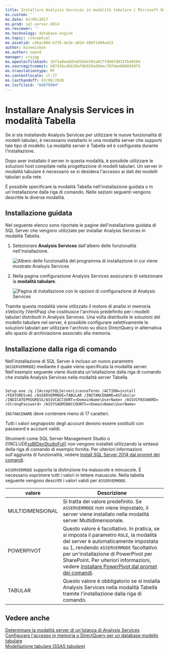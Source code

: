 ```yaml
---
title: Installare Analysis Services in modalità tabulare | Microsoft Docs
ms.custom: ''
ms.date: 03/09/2017
ms.prod: sql-server-2014
ms.reviewer: ''
ms.technology: database-engine
ms.topic: conceptual
ms.assetid: cd6ac80d-b735-4e3e-a024-489f1409ad33
author: minewiskan
ms.author: owend
manager: craigg
ms.openlocfilehash: 2bf1a8ee0d5dd3dde585a027fd08fd833fb40304
ms.sourcegitcommit: b87d36c46b39af8b929ad94ec707dee8800950f5
ms.translationtype: MT
ms.contentlocale: it-IT
ms.lasthandoff: 02/08/2020
ms.locfileid: "66079904"
---
```

# <a name="install-analysis-services-in-tabular-mode"></a>Installare Analysis Services in modalità Tabella
  Se si sta installando Analysis Services per utilizzare le nuove funzionalità di modelli tabulari, è necessario installarlo in una modalità server che supporti tale tipo di modello. La modalità server è Tabella ed è configurata durante l'installazione.  
  
 Dopo aver installato il server in questa modalità, è possibile utilizzare le soluzioni host compilate nella progettazione di modelli tabulari. Un server in modalità tabulare è necessario se si desidera l'accesso ai dati dei modelli tabulari sulla rete.  
  
 È possibile specificare la modalità Tabella nell'installazione guidata o in un'installazione dalla riga di comando. Nelle sezioni seguenti vengono descritte le diverse modalità.  
  
## <a name="installation-wizard"></a>Installazione guidata  
 Nel seguente elenco sono riportate le pagine dell'installazione guidata di SQL Server che vengono utilizzate per installar Analysis Services in modalità Tabella.  
  
1.  Selezionare **Analysis Services** dall'albero delle funzionalità nell'installazione.  
  
     ![Albero delle funzionalità del programma di installazione in cui viene mostrato Analsyis Services](../../../sql-server/install/media/ssas-setupas.gif "Albero delle funzionalità del programma di installazione in cui viene mostrato Analsyis Services")  
  
2.  Nella pagina configurazione Analysis Services assicurarsi di selezionare la **modalità tabulare**.  
  
     ![Pagina di installazione con le opzioni di configurazione di Analysis Services](../../../sql-server/install/media/ssas-setupasconfig.gif "Pagina di installazione con le opzioni di configurazione di Analysis Services")  
  
 Tramite questa modalità viene utilizzato il motore di analisi in memoria xVelocity (VertiPaq) che costituisce l'archivio predefinito per i modelli tabulari distribuiti in Analysis Services. Una volta distribuite le soluzioni del modello tabulare nel server, è possibile configurare selettivamente le soluzioni tabulari per utilizzare l'archivio su disco DirectQuery in alternativa allo spazio di archiviazione associato alla memoria.  
  
## <a name="command-line-setup"></a>Installazione dalla riga di comando  
 Nell'installazione di SQL Server è incluso un nuovo parametro (`ASSERVERMODE`) mediante il quale viene specificata la modalità server. Nell'esempio seguente viene illustrata un'istallazione dalla riga di comando che installa Analysis Services nella modalità server Tabella.  
  
```  
  
Setup.exe /q /IAcceptSQLServerLicenseTerms /ACTION=install /FEATURES=AS /ASSERVERMODE=TABULAR /INSTANCENAME=ASTabular /INDICATEPROGRESS/ASSVCACCOUNT=<DomainName\UserName> /ASSVCPASSWORD=<StrongPassword> /ASSYSADMINACCOUNTS=<DomainName\UserName>   
```  
  
 
  `INSTANCENAME` deve contenere meno di 17 caratteri.  
  
 Tutti i valori segnaposto degli account devono essere sostituiti con password e account validi.  
  
 Strumenti come SQL Server Management Studio o [!INCLUDE[ssBIDevStudioFull](../../../includes/ssbidevstudiofull-md.md)] non vengono installati utilizzando la sintassi della riga di comando di esempio fornita. Per ulteriori informazioni sull'aggiunta di funzionalità, vedere [Install SQL Server 2014 dal prompt dei comandi](../../../database-engine/install-windows/install-sql-server-from-the-command-prompt.md).  
  
 
  `ASSERVERMODE` supporta la distinzione tra maiuscole e minuscole.  È necessario esprimere tutti i valori in lettere maiuscole. Nella tabella seguente vengono descritti i valori validi per `ASSERVERMODE`.  
  
|valore|Descrizione|  
|-----------|-----------------|  
|MULTIDIMENSIONAL|Si tratta del valore predefinito. Se `ASSERVERMODE` non viene impostato, il server viene installato nella modalità server Multidimensionale.|  
|POWERPIVOT|Questo valore è facoltativo. In pratica, se si imposta il parametro `ROLE`, la modalità del server è automaticamente impostata su 1, rendendo `ASSERVERMODE` facoltativo per un'installazione di PowerPivot per SharePoint. Per ulteriori informazioni, vedere [installare PowerPivot dal prompt dei comandi](../../../sql-server/install/install-powerpivot-from-the-command-prompt.md).|  
|TABULAR|Questo valore è obbligatorio se si installa Analysis Services nella modalità Tabella tramite l'installazione dalla riga di comando.|  
  
## <a name="see-also"></a>Vedere anche  
 [Determinare la modalità server di un'istanza di Analysis Services](../determine-the-server-mode-of-an-analysis-services-instance.md)   
 [Configurare l'accesso in memoria o DirectQuery per un database modello tabulare](../../tabular-models/enable-directquery-mode-in-ssms.md)   
 [Modellazione tabulare &#40;SSAS tabulare&#41;](../../tabular-models/tabular-models-ssas.md)  
  
  
